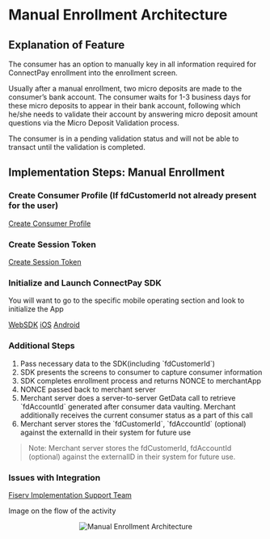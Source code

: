 # Manual Enrollment Architecture
## Explanation of Feature
<p>
The consumer has an option to manually key in all information required for ConnectPay enrollment into the enrollment screen.

Usually after a manual enrollment, two micro deposits are made to the consumer’s bank account. The consumer waits for 1-3 business days for these micro deposits to appear in their bank account, following which he/she needs to validate their account by answering micro deposit amount questions via the Micro Deposit Validation process.

The consumer is in a pending validation status and will not be able to transact until the validation is completed.
</p>

## Implementation Steps: Manual Enrollment
### Create Consumer Profile (If fdCustomerId not already present for the user) 

[Create Consumer Profile](https://qa-developer.fiserv.com/product/ConnectPay/docs/?path=./documentation/implementationguide.md&branch=develop)

### Create Session Token 

[Create Session Token](https://qa-developer.fiserv.com/product/ConnectPay/api/?type=post&path=/security/createsessiontoken&branch=develop&version=1.0.0)

### Initialize and Launch ConnectPay SDK 
You will want to go to the specific mobile operating section and look to initialize the App

[WebSDK](https://qa-developer.fiserv.com/product/ConnectPay/docs/?path=documentation/websdk.md&branch=develop)
[iOS](https://qa-developer.fiserv.com/product/ConnectPay/docs/?path=documentation/iossdk.md&branch=develop)
[Android](https://qa-developer.fiserv.com/product/ConnectPay/docs/?path=documentation/androidsdk.md&branch=develop)

### Additional Steps
<ol>
  <li>Pass necessary data to the SDK(including `fdCustomerId`)</li>
  <li>SDK presents the screens to consumer to capture consumer information</li>
  <li>SDK completes enrollment process and returns NONCE to merchantApp</li>
  <li>NONCE passed back to merchant server</li>
  <li>Merchant server does a server-to-server GetData call to retrieve `fdAccountId` generated after consumer data vaulting. Merchant additionally receives the current consumer status as a part of this call</li>
  <li>Merchant server stores the `fdCustomerId`, `fdAccountId` (optional) against the externalId in their system for future use</li>
</ol>

>Note: Merchant server stores the fdCustomerId, fdAccountId (optional) against the externalID in their system for future use.

### Issues with Integration
[Fiserv Implementation Support Team](mailto:DL-GBL-VASDelivery@fiserv.com)
<p>Image on the flow of the activity</p>
<center><img src="https://raw.githubusercontent.com/Fiserv/connect-pay/develop/assets/images/Manual Enrollment Arch.png" alt="Manual Enrollment Architecture" class="center"></center>

